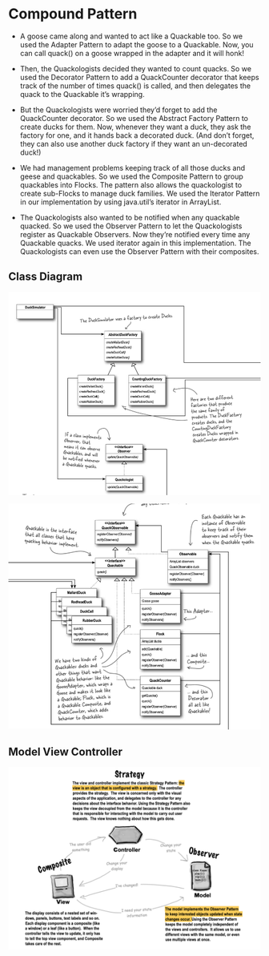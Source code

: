 # Compound Pattern

- A goose came along and wanted to act like a Quackable too. So we used the Adapter Pattern to adapt the goose to a Quackable.
Now, you can call quack() on a goose wrapped in the adapter and it will honk!

- Then, the Quackologists decided they wanted to count quacks. So we used the Decorator Pattern 
to add a QuackCounter decorator that keeps track of the number of times quack() is called, 
and then delegates the quack to the Quackable it’s wrapping.

- But the Quackologists were worried they’d forget to add the QuackCounter decorator. 
So we used the Abstract Factory Pattern to create ducks for them. Now, 
whenever they want a duck, they ask the factory for one, and it hands back a decorated duck. 
(And don’t forget, they can also use another duck factory if they want an un-decorated duck!)

- We had management problems keeping track of all those ducks and geese and quackables. 
So we used the Composite Pattern to group quackables into Flocks. 
The pattern also allows the quackologist to create sub-Flocks to manage duck families.
We used the Iterator Pattern in our implementation by using java.util’s iterator in ArrayList.

- The Quackologists also wanted to be notified when any quackable quacked. 
So we used the Observer Pattern to let the Quackologists register as Quackable Observers. 
Now they’re notified every time any Quackable quacks. 
We used iterator again in this implementation. 
The Quackologists can even use the Observer Pattern with their composites.

## Class Diagram

![img.png](../images/compound-1.png)


![img.png](../images/compound-2.png)

## Model View Controller

![img.png](../images/mvc.png)